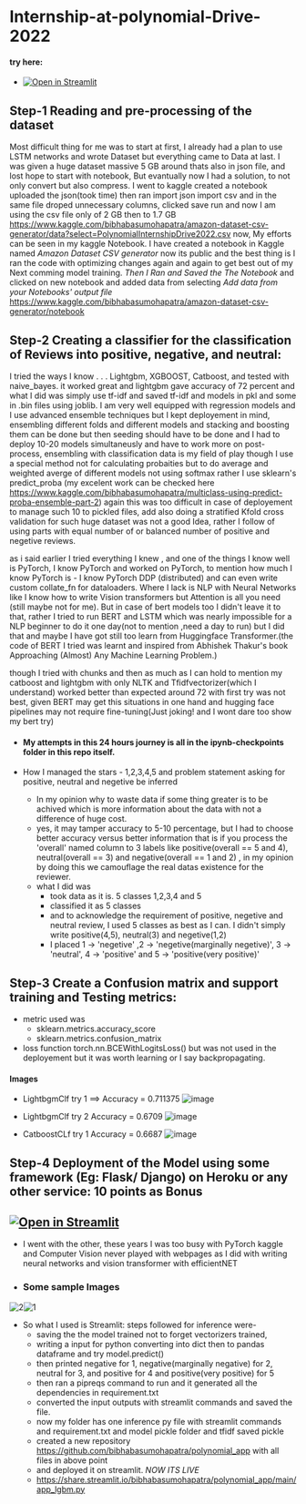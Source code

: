 # Internship-at-polynomial-Drive-2022

#### try here:
- [![Open in Streamlit](https://static.streamlit.io/badges/streamlit_badge_black_white.svg)](https://share.streamlit.io/bibhabasumohapatra/polynomial_app/main/app_lgbm.py)
## Step-1 Reading and pre-processing of the dataset 
Most difficult thing for me was to start at first, I already had a plan to use LSTM networks and wrote Dataset but everything came to Data at last. I was given a huge dataset massive 5 GB around thats also in json file, and lost hope to start with notebook,
But evantually now I had a solution, to not only convert but also compress. I went to kaggle created a notebook uploaded the json(took time) then ran import json import csv
and in the same file droped unnecessary columns, clicked save run and now I am using the csv file only of 2 GB then to 1.7 GB
https://www.kaggle.com/bibhabasumohapatra/amazon-dataset-csv-generator/data?select=PolynomialInternshipDrive2022.csv now, 
My efforts can be seen in my kaggle Notebook.
I have created a notebook in Kaggle named  _Amazon Dataset CSV generator_ now its public and the best thing is I ran the code with optimizing changes again and again to get best out of my Next comming model training. *Then I Ran and Saved the The Notebook* and clicked on new notebook and added data from selecting *Add data from your Notebooks' output file*
https://www.kaggle.com/bibhabasumohapatra/amazon-dataset-csv-generator/notebook


## Step-2 Creating a classifier for the classification of Reviews into positive, negative, and neutral:

I tried the ways I know . . . Lightgbm, XGBOOST, Catboost, and tested with naive_bayes.  it worked great and lightgbm gave accuracy of 72 percent and what I did was simply use tf-idf and saved tf-idf and models in pkl and some in .bin files using joblib.
I am very well equipped with regression models and I use advanced ensemble techniques but I kept deployement in mind, ensembling different folds and different models and stacking and boosting them  can be done but then seeding should have to be done and I had to deploy 10-20 models simultaneusly and have to work more on post-process,  ensembling with classification data is my field of play though I use a special method not for calculating probaities but to do average and weighted averge of different models not using softmax rather I use sklearn's predict_proba (my excelent work can be checked here https://www.kaggle.com/bibhabasumohapatra/multiclass-using-predict-proba-ensemble-part-2) again this was too difficult in case of deployement to manage such 10 to pickled files, add also doing a stratified Kfold cross validation for such huge dataset was not a good Idea,  rather I follow of using parts with equal number of or balanced number of positive and negetive reviews.

as i said earlier I tried everything I knew , and one of the things I know well is PyTorch, I know PyTorch and worked on PyTorch, to mention how much I know PyTorch is - I know PyTorch DDP (distributed) and can even write custom collate_fn for dataloaders. Where I lack is NLP with Neural Networks like I know how to write Vision transformers but Attention is all you need (still maybe not for me). But in case of bert models too I didn't leave it to that, rather I tried to run BERT and LSTM which was nearly impossible for a NLP beginner to do it one day(not to mention ,need a day to run) but I did that and maybe I have got still too learn from Huggingface Transformer.(the code of BERT I tried was learnt and inspired from Abhishek Thakur's book Approaching (Almost) Any Machine Learning Problem.)

though I tried with chunks and then as much as I can hold to mention my catboost and lightgbm with only NLTK and Tfidfvectorizer(which I understand) worked better than expected around 72 with first try was not best, given BERT may get this situations in one hand and hugging face pipelines may not require fine-tuning(Just joking! and I wont dare too show my bert try)
- #### My attempts in this 24 hours journey is all in the ipynb-checkpoints folder in this repo itself.

- How I managed the stars - 1,2,3,4,5  and problem statement asking for positive, neutral and negetive be inferred
  - In my opinion why to waste data if some thing greater is to be achived which is more information about the data with not a difference of huge cost.
  - yes, it may tamper accuracy to 5-10 percentage, but I had to choose better accuracy versus better information that is if you process the 'overall' named column to 3 labels like positive(overall == 5 and 4), neutral(overall == 3) and negative(overall == 1 and 2) , in my opinion by doing this we camouflage the real datas existence for the reviewer.
  - what I did was
    - took data as it is. 5 classes 1,2,3,4 and 5
    - classified it as 5 classes
    - and to acknowledge the requirement of positive, negetive and neutral review, I used 5 classes as best as I can. I didn't simply write positive(4,5), neutral(3) and negetive(1,2)
    - I placed 1 -> 'negetive' ,2 -> 'negetive(marginally negetive)', 3 -> 'neutral', 4 -> 'positive' and 5 -> 'positive(very positive)'
   

## Step-3 Create a Confusion matrix and support training and Testing metrics:
- metric used was 
   - sklearn.metrics.accuracy_score
   - sklearn.metrics.confusion_matrix
- loss function torch.nn.BCEWithLogitsLoss() but was not used in the deployement but it was worth learning or I say backpropagating.
#### Images
- LightbgmClf try 1 ==> Accuracy = 0.711375
![image](https://user-images.githubusercontent.com/68384968/154433253-dde76363-c653-4957-b0f2-8d154c506719.png)

- LightbgmClf try 2 Accuracy = 0.6709
![image](https://user-images.githubusercontent.com/68384968/154436053-222d9048-36a7-472a-af3d-ffa5d0ea61bd.png)

- CatboostCLf try 1  Accuracy = 0.6687
![image](https://user-images.githubusercontent.com/68384968/154466568-d115de9e-65b7-4241-88f0-e8e9aa2427da.png)

## Step-4 Deployment of the Model using some framework (Eg: Flask/ Django) on Heroku or any other service: 10 points as Bonus
## [![Open in Streamlit](https://static.streamlit.io/badges/streamlit_badge_black_white.svg)](https://share.streamlit.io/bibhabasumohapatra/polynomial_app/main/app_lgbm.py)
- I went with the other, these years I was too busy with PyTorch kaggle and Computer Vision never played with webpages as I did with writing neural networks and vision transformer with efficientNET
- ### Some sample Images 

![2](https://user-images.githubusercontent.com/68384968/154529850-464e5604-5b40-476b-aaa3-fe4b57b2efab.png)![1](https://user-images.githubusercontent.com/68384968/154530035-6d58a58a-4bd5-4849-92eb-2bd2c5295828.png)
- So what I used is Streamlit:  steps followed for inference were-
   - saving the the model trained not to forget vectorizers trained,
   - writing a input for python converting into dict then to pandas dataframe and try model.predict()
   - then printed negative for 1, negative(marginally negative) for 2, neutral for 3, and positive for 4 and positive(very positive) for 5
   - then ran a pipreqs command to run and it generated all the dependencies in requirement.txt
   - converted the input outputs with streamlit commands and saved the file.
   - now my folder has one inference py file with streamlit commands and requirement.txt and model pickle folder  and tfidf saved pickle
   - created a new repository https://github.com/bibhabasumohapatra/polynomial_app  with all files in above point
   - and deployed it on streamlit. *NOW ITS LIVE*
   - https://share.streamlit.io/bibhabasumohapatra/polynomial_app/main/app_lgbm.py


